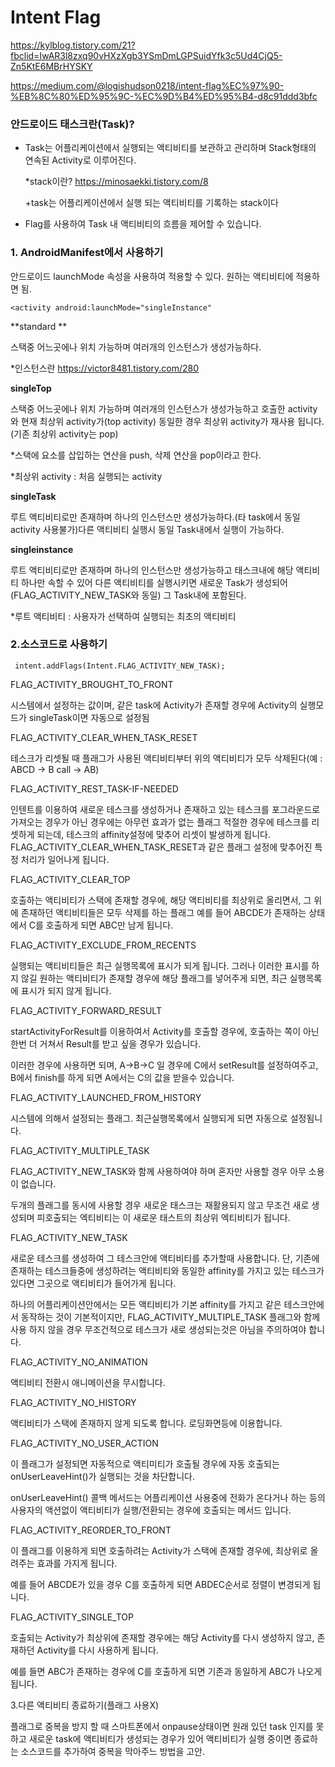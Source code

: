 # Intent Flag

https://kylblog.tistory.com/21?fbclid=IwAR3l8zxq90vHXzXgb3YSmDmLGPSuidYfk3c5Ud4CjQ5-Zn5KtE6MBrHYSKY

https://medium.com/@logishudson0218/intent-flag%EC%97%90-%EB%8C%80%ED%95%9C-%EC%9D%B4%ED%95%B4-d8c91ddd3bfc

### 안드로이드 태스크란(Task)?

- Task는 어플리케이션에서 실행되는 액티비티를 보관하고 관리하며 Stack형태의 연속된 Activity로 이루어진다.

  *stack이란?  https://minosaekki.tistory.com/8

  +task는 어플리케이션에서 실행 되는 액티비티를 기록하는 stack이다

- Flag를 사용하여 Task 내 액티비티의 흐름을 제어할 수 있습니다.

### 1. AndroidManifest에서 사용하기

안드로이드 launchMode 속성을 사용하여 적용할 수 있다. 원하는 액티비티에 적용하면 됨.

```
<activity android:launchMode="singleInstance"
```

**standard **

스택중 어느곳에나 위치 가능하며 여러개의 인스턴스가 생성가능하다.

*인스턴스란 https://victor8481.tistory.com/280

**singleTop**

스택중 어느곳에나 위치 가능하며 여러개의 인스턴스가 생성가능하고 호출한 activity와 현재 최상위 activity가(top activity) 동일한 경우 최상위 activity가 재사용 됩니다.(기존 최상위 activity는 pop)

*스택에 요소를 삽입하는 연산을 push, 삭제 연산을 pop이라고 한다.

*최상위 activity : 처음 실행되는 activity

**singleTask**

루트 액티비티로만 존재하며 하나의 인스턴스만 생성가능하다.(타 task에서 동일 activity 사용불가)다른 액티비티 실행시 동일 Task내에서 실행이 가능하다.

**singleinstance**

루트 액티비티로만 존재하며 하나의 인스턴스만 생성가능하고 태스크내에 해당 액티비티 하나만 속할 수 있어 다른 액티비티를 실행시키면 새로운 Task가 생성되어 (FLAG_ACTIVITY_NEW_TASK와 동일) 그 Task내에 포함된다.

*루트 액티비티 : 사용자가 선택하여 실행되는 최초의 액티비티



### 2.소스코드로 사용하기

```
 intent.addFlags(Intent.FLAG_ACTIVITY_NEW_TASK);
```

FLAG_ACTIVITY_BROUGHT_TO_FRONT

시스템에서 설정하는 값이며, 같은 task에 Activity가 존재할 경우에 Activity의 실행모드가 singleTask이면 자동으로 설정됨

FLAG_ACTIVITY_CLEAR_WHEN_TASK_RESET

테스크가 리셋될 때 플래그가 사용된 액티비티부터 위의 액티비티가 모두 삭제된다(예 : ABCD -> B call -> AB)

FLAG_ACTIVITY_REST_TASK-IF-NEEDED

인텐트를 이용하여 새로운 테스크를 생성하거나 존재하고 있는 테스크를 포그라운드로 가져오는 경우가 아닌 경우에는 아무런 효과가 없는 플래그 적절한 경우에 테스크를 리셋하게 되는데, 테스크의 affinity설정에 맞추어 리셋이 발생하게 됩니다. FLAG_ACTIVITY_CLEAR_WHEN_TASK_RESET과 같은 플래그 설정에 맞추어진 특정 처리가 일어나게 됩니다.

FLAG_ACTIVITY_CLEAR_TOP

호출하는 액티비티가 스택에 존재할 경우에, 해당 액티비티를 최상위로 올리면서, 그 위에 존재하던 액티비티들은 모두 삭제를 하는 플래그 예를 들어 ABCDE가 존재하는 상태에서 C를 호출하게 되면 ABC만 남게 됩니다.

FLAG_ACTIVITY_EXCLUDE_FROM_RECENTS

실행되는 액티비티들은 최근 실행목록에 표시가 되게 됩니다. 그러나 이러한 표시를 하지 않길 원하는 액티비티가 존재할 경우에 해당 플래그를 넣어주게 되면, 최근 실행목록에 표시가 되지 않게 됩니다.

FLAG_ACTIVITY_FORWARD_RESULT

startActivityForResult를 이용하여서 Activity를 호출할 경우에, 호출하는 쪽이 아닌 한번 더 거쳐서 Result를 받고 싶을 경우가 있습니다.

이러한 경우에 사용하면 되며, A->B->C 일 경우에 C에서 setResult를 설정하여주고, B에서 finish를 하게 되면 A에서는 C의 값을 받을수 있습니다.

FLAG_ACTIVITY_LAUNCHED_FROM_HISTORY

시스템에 의해서 설정되는 플래그. 최근실행목록에서 실행되게 되면 자동으로 설정됨니다.

FLAG_ACTIVITY_MULTIPLE_TASK

FLAG_ACTIVITY_NEW_TASK와 함께 사용하여야 하며 혼자만 사용할 경우 아무 소용이 없습니다.

두개의 플래그를 동시에 사용할 경우 새로운 태스크는 재활용되지 않고 무조건 새로 생성되며 피호출되는 엑티비티는 이 새로운 태스트의 최상위 엑티비티가 됩니다.

FLAG_ACTIVITY_NEW_TASK

새로운 테스크를 생성하여 그 테스크안에 액티비티를 추가할때 사용합니다. 단, 기존에 존재하는 테스크들중에 생성하려는 액티비티와 동일한 affinity를 가지고 있는 테스크가 있다면 그곳으로 액티비티가 들어가게 됩니다.

하나의 어플리케이션안에서는 모든 액티비티가 기본 affinity를 가지고 같은 테스크안에서 동작하는 것이 기본적이지만, FLAG_ACTIVITY_MULTIPLE_TASK 플래그와 함께 사용 하지 않을 경우 무조건적으로 테스크가 새로 생성되는것은 아님을 주의하여야 합니다.

FLAG_ACTIVITY_NO_ANIMATION

액티비티 전환시 애니메이션을 무시합니다.

FLAG_ACTIVITY_NO_HISTORY

액티비티가 스택에 존재하지 않게 되도록 합니다. 로딩화면등에 이용합니다.

FLAG_ACTIVITY_NO_USER_ACTION

이 플래그가 설정되면 자동적으로 액티미티가 호출될 경우에 자동 호출되는 onUserLeaveHint()가 실행되는 것을 차단합니다.

onUserLeaveHint() 콜백 메서드는 어플리케이션 사용중에 전화가 온다거나 하는 등의 사용자의 액션없이 액티비티가 실행/전환되는 경우에 호출되는 메서드 입니다.

FLAG_ACTIVITY_REORDER_TO_FRONT

이 플래그를 이용하게 되면 호출하려는 Activity가 스택에 존재할 경우에, 최상위로 올려주는 효과를 가지게 됩니다.

예를 들어 ABCDE가 있을 경우 C를 호출하게 되면 ABDEC순서로 정렬이 변경되게 됩니다.

FLAG_ACTIVITY_SINGLE_TOP

호출되는 Activity가 최상위에 존재할 경우에는 해당 Activity를 다시 생성하지 않고, 존재하던 Activity를 다시 사용하게 됩니다.

예를 들면 ABC가 존재하는 경우에 C를 호출하게 되면 기존과 동일하게 ABC가 나오게 됩니다.

3.다른 액티비티 종료하기(플래그 사용X)

플래그로 중복을 방지 할 때 스마트폰에서 onpause상태이면 원래 있던 task 인지를 못하고 새로운 task에 액티비티가 생성되는 경우가 있어 액티비티가 실행 중이면 종료하는 소스코드를 추가하여 중복을 막아주느 방법을 고안.
